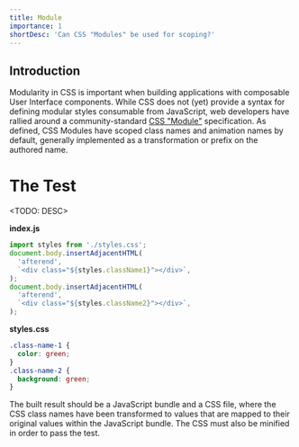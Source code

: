```yaml
---
title: Module
importance: 1
shortDesc: 'Can CSS "Modules" be used for scoping?'
---
```


## Introduction

Modularity in CSS is important when building applications with composable User Interface components. While CSS does not (yet) provide a syntax for defining modular styles consumable from JavaScript, web developers have rallied around a community-standard [CSS "Module"](https://github.com/css-modules/css-modules) specification. As defined, CSS Modules have scoped class names and animation names by default, generally implemented as a transformation or prefix on the authored name.

# The Test

<TODO: DESC>

**index.js**

```js
import styles from './styles.css';
document.body.insertAdjacentHTML(
  'afterend',
  `<div class="${styles.className1}"></div>`,
);
document.body.insertAdjacentHTML(
  'afterend',
  `<div class="${styles.className2}"></div>`,
);
```

**styles.css**

```css
.class-name-1 {
  color: green;
}
.class-name-2 {
  background: green;
}
```

The built result should be a JavaScript bundle and a CSS file, where the CSS class names have been transformed to values that are mapped to their original values within the JavaScript bundle. The CSS must also be minified in order to pass the test.
